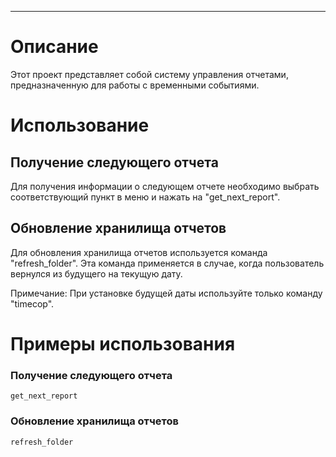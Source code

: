 ---

# Описание

Этот проект представляет собой систему управления отчетами, предназначенную для работы с временными событиями.

# Использование

## Получение следующего отчета

Для получения информации о следующем отчете необходимо выбрать соответствующий пункт в меню и нажать на "get_next_report".

## Обновление хранилища отчетов

Для обновления хранилища отчетов используется команда "refresh_folder". Эта команда применяется в случае, когда пользователь вернулся из будущего на текущую дату.

Примечание: При установке будущей даты используйте только команду "timecop".

# Примеры использования

### Получение следующего отчета

```
get_next_report
```

### Обновление хранилища отчетов

```
refresh_folder
```

